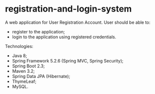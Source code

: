 # registration-and-login-system
A web application for User Registration Account.
User should be able to:
- register to the application;
- login to the application using registered credentials.

Technologies:
- Java 8;
- Spring Framework 5.2.6 (Spring MVC, Spring Security);
- Spring Boot 2.3;
- Maven 3.2;
- Spring Data JPA (Hibernate);
- ThymeLeaf;
- MySQL.
